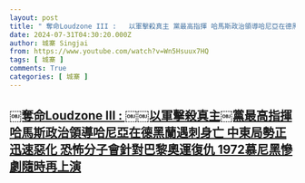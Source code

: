 ```yaml
---
layout: post
title: "￼奪命Loudzone III : ￼￼以軍擊殺真主￼黨最高指揮 哈馬斯政治領導哈尼亞在德黑蘭遇刺身亡 中東局勢正迅速惡化 恐怖分子會針對巴黎奧運復仇 1972慕尼黑慘劇隨時再上演"
date: 2024-07-31T04:30:20.000Z
author: 城寨 Singjai
from: https://www.youtube.com/watch?v=Wn5Hsuux7HQ
tags: [ 城寨 ]
comments: True
categories: [ 城寨 ]
---
```

<!--1722400220000-->
[￼奪命Loudzone III : ￼￼以軍擊殺真主￼黨最高指揮 哈馬斯政治領導哈尼亞在德黑蘭遇刺身亡 中東局勢正迅速惡化 恐怖分子會針對巴黎奧運復仇 1972慕尼黑慘劇隨時再上演](https://www.youtube.com/watch?v=Wn5Hsuux7HQ)
------

<div>

</div>
